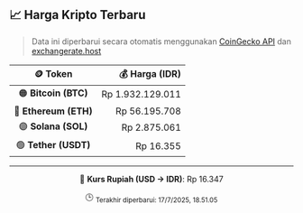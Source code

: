 

<!-- HARGA_KRIPTO -->
## 📈 Harga Kripto Terbaru

> Data ini diperbarui secara otomatis menggunakan [CoinGecko API](https://www.coingecko.com/) dan [exchangerate.host](https://exchangerate.host/)

<div align="center">

| 🪙 Token | 💰 Harga (IDR) |
|:------:|---------------:|
| 🟠 **Bitcoin (BTC)**   | Rp 1.932.129.011 |
| 🔵 **Ethereum (ETH)**  | Rp 56.195.708 |
| 🟣 **Solana (SOL)**    | Rp 2.875.061 |
| 🟢 **Tether (USDT)**   | Rp 16.355 |

---

💱 **Kurs Rupiah (USD → IDR)**: Rp 16.347

🕒 <sub>Terakhir diperbarui: 17/7/2025, 18.51.05</sub>

</div>
<!-- /HARGA_KRIPTO -->